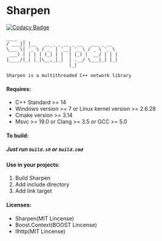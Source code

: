 # Sharpen

[![Codacy Badge](https://api.codacy.com/project/badge/Grade/614c8dd1ad944e42b06bbe0316840c9e)](https://app.codacy.com/gh/KnownSpace/Sharpen?utm_source=github.com&utm_medium=referral&utm_content=KnownSpace/Sharpen&utm_campaign=Badge_Grade_Settings)




```
____  _                                 
/ ___|| |__   __ _ _ __ _ __   ___ _ __  
\___ \| '_ \ / _` | '__| '_ \ / _ \ '_ \ 
 ___) | | | | (_| | |  | |_) |  __/ | | |
|____/|_| |_|\__,_|_|  | .__/ \___|_| |_|
                       |_|

Sharpen is a multithreaded C++ network library
```
#### Requires:
  - C++ Standard >= 14
  - Windows version >= 7 or Linux kernel version >= 2.6.28
  - Cmake version >= 3.14
  - Msvc >= 19.0 or Clang >= 3.5 or GCC >= 5.0

#### To build:
##### Just run `build.sh` or `build.cmd`

#### Use in your projects:
  1. Build Sharpen
  1. Add include directory
  1. Add link target

#### Licenses:
  - Sharpen(MIT Lincense)
  - Boost.Context(BOOST Lincense)
  - llhttp(MIT Lincense)
